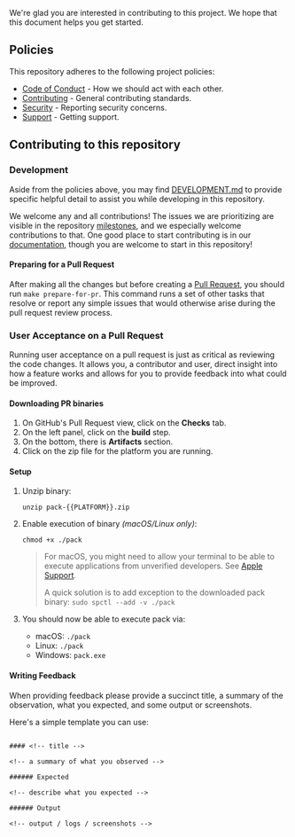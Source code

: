 We're glad you are interested in contributing to this project. We hope that this
document helps you get started.

## Policies

This repository adheres to the following project policies:

- [Code of Conduct][code-of-conduct] - How we should act with each other.
- [Contributing][contributing] - General contributing standards.
- [Security][security] - Reporting security concerns.
- [Support][support] - Getting support.

## Contributing to this repository

### Development

Aside from the policies above, you may find [DEVELOPMENT.md](DEVELOPMENT.md) to provide specific helpful detail
to assist you while developing in this repository.

We welcome any and all contributions! The issues we are prioritizing are visible in the repository [milestones](https://github.com/buildpacks/pack/milestones), and we especially welcome contributions to that. One good place to start contributing is in our [documentation](https://github.com/buildpacks/docs/issues), though you are welcome to start in this repository!

#### Preparing for a Pull Request

After making all the changes but before creating a [Pull Request][pull-request-process], you should run
`make prepare-for-pr`. This command runs a set of other tasks that resolve or report any simple issues that would
otherwise arise during the pull request review process.

### User Acceptance on a Pull Request

Running user acceptance on a pull request is just as critical as reviewing the code changes. It allows you, a contributor and user, direct insight into how a feature works and allows for you to provide feedback into what could be improved.

#### Downloading PR binaries

1. On GitHub's Pull Request view, click on the **Checks** tab.
2. On the left panel, click on the **build** step.
3. On the bottom, there is **Artifacts** section.
4. Click on the zip file for the platform you are running.

#### Setup

1. Unzip binary:
    ```shell
    unzip pack-{{PLATFORM}}.zip
    ```
2. Enable execution of binary _(macOS/Linux only)_:
    ```shell
    chmod +x ./pack
    ```

    > For macOS, you might need to allow your terminal to be able to execute applications from unverified developers. See [Apple Support](https://support.apple.com/en-us/HT202491).
    > 
    > A quick solution is to add exception to the downloaded pack binary: `sudo spctl --add -v ./pack`
3. You should now be able to execute pack via:
    - macOS: `./pack`
    - Linux: `./pack`
    - Windows: `pack.exe`


#### Writing Feedback

When providing feedback please provide a succinct title, a summary of the observation, what you expected, and some output or screenshots.

Here's a simple template you can use:

```text

#### <!-- title -->

<!-- a summary of what you observed -->

###### Expected

<!-- describe what you expected -->

###### Output

<!-- output / logs / screenshots -->
```


[code-of-conduct]: https://github.com/buildpacks/.github/blob/main/CODE_OF_CONDUCT.md
[contributing]: https://github.com/buildpacks/.github/blob/main/CONTRIBUTING.md
[security]: https://github.com/buildpacks/.github/blob/main/SECURITY.md
[support]: https://github.com/buildpacks/.github/blob/main/SUPPORT.md
[pull-request-process]: https://github.com/buildpacks/.github/blob/main/CONTRIBUTIONS.md#pull-request-process
